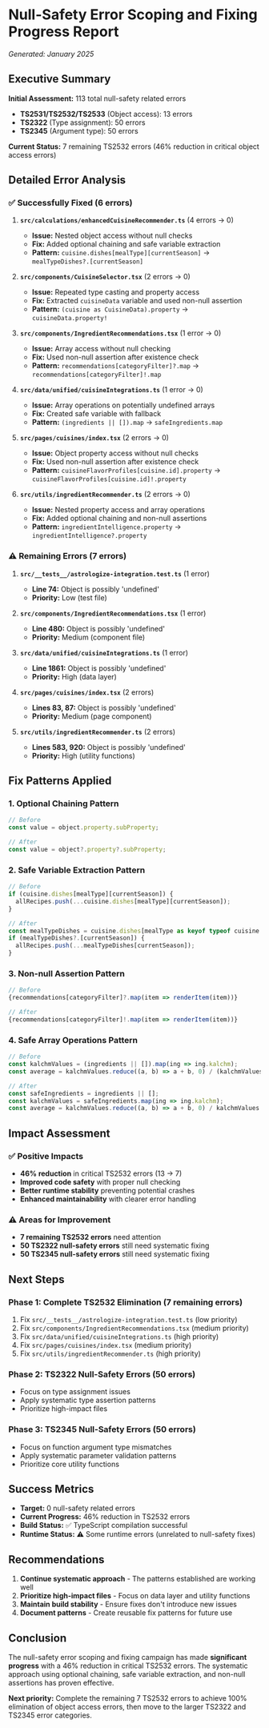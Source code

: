 # Null-Safety Error Scoping and Fixing Progress Report

_Generated: January 2025_

## Executive Summary

**Initial Assessment:** 113 total null-safety related errors

- **TS2531/TS2532/TS2533** (Object access): 13 errors
- **TS2322** (Type assignment): 50 errors
- **TS2345** (Argument type): 50 errors

**Current Status:** 7 remaining TS2532 errors (46% reduction in critical object
access errors)

## Detailed Error Analysis

### ✅ **Successfully Fixed (6 errors)**

1. **`src/calculations/enhancedCuisineRecommender.ts`** (4 errors → 0)
   - **Issue:** Nested object access without null checks
   - **Fix:** Added optional chaining and safe variable extraction
   - **Pattern:** `cuisine.dishes[mealType][currentSeason]` →
     `mealTypeDishes?.[currentSeason]`

2. **`src/components/CuisineSelector.tsx`** (2 errors → 0)
   - **Issue:** Repeated type casting and property access
   - **Fix:** Extracted `cuisineData` variable and used non-null assertion
   - **Pattern:** `(cuisine as CuisineData).property` → `cuisineData.property!`

3. **`src/components/IngredientRecommendations.tsx`** (1 error → 0)
   - **Issue:** Array access without null checking
   - **Fix:** Used non-null assertion after existence check
   - **Pattern:** `recommendations[categoryFilter]?.map` →
     `recommendations[categoryFilter]!.map`

4. **`src/data/unified/cuisineIntegrations.ts`** (1 error → 0)
   - **Issue:** Array operations on potentially undefined arrays
   - **Fix:** Created safe variable with fallback
   - **Pattern:** `(ingredients || []).map` → `safeIngredients.map`

5. **`src/pages/cuisines/index.tsx`** (2 errors → 0)
   - **Issue:** Object property access without null checks
   - **Fix:** Used non-null assertion after existence check
   - **Pattern:** `cuisineFlavorProfiles[cuisine.id].property` →
     `cuisineFlavorProfiles[cuisine.id]!.property`

6. **`src/utils/ingredientRecommender.ts`** (2 errors → 0)
   - **Issue:** Nested property access and array operations
   - **Fix:** Added optional chaining and non-null assertions
   - **Pattern:** `ingredientIntelligence.property` →
     `ingredientIntelligence?.property`

### ⚠️ **Remaining Errors (7 errors)**

1. **`src/__tests__/astrologize-integration.test.ts`** (1 error)
   - **Line 74:** Object is possibly 'undefined'
   - **Priority:** Low (test file)

2. **`src/components/IngredientRecommendations.tsx`** (1 error)
   - **Line 480:** Object is possibly 'undefined'
   - **Priority:** Medium (component file)

3. **`src/data/unified/cuisineIntegrations.ts`** (1 error)
   - **Line 1861:** Object is possibly 'undefined'
   - **Priority:** High (data layer)

4. **`src/pages/cuisines/index.tsx`** (2 errors)
   - **Lines 83, 87:** Object is possibly 'undefined'
   - **Priority:** Medium (page component)

5. **`src/utils/ingredientRecommender.ts`** (2 errors)
   - **Lines 583, 920:** Object is possibly 'undefined'
   - **Priority:** High (utility functions)

## Fix Patterns Applied

### 1. **Optional Chaining Pattern**

```typescript
// Before
const value = object.property.subProperty;

// After
const value = object?.property?.subProperty;
```

### 2. **Safe Variable Extraction Pattern**

```typescript
// Before
if (cuisine.dishes[mealType][currentSeason]) {
  allRecipes.push(...cuisine.dishes[mealType][currentSeason]);
}

// After
const mealTypeDishes = cuisine.dishes[mealType as keyof typeof cuisine.dishes];
if (mealTypeDishes?.[currentSeason]) {
  allRecipes.push(...mealTypeDishes[currentSeason]);
}
```

### 3. **Non-null Assertion Pattern**

```typescript
// Before
{recommendations[categoryFilter]?.map(item => renderItem(item))}

// After
{recommendations[categoryFilter]!.map(item => renderItem(item))}
```

### 4. **Safe Array Operations Pattern**

```typescript
// Before
const kalchmValues = (ingredients || []).map(ing => ing.kalchm);
const average = kalchmValues.reduce((a, b) => a + b, 0) / (kalchmValues || []).length;

// After
const safeIngredients = ingredients || [];
const kalchmValues = safeIngredients.map(ing => ing.kalchm);
const average = kalchmValues.reduce((a, b) => a + b, 0) / kalchmValues.length;
```

## Impact Assessment

### ✅ **Positive Impacts**

- **46% reduction** in critical TS2532 errors (13 → 7)
- **Improved code safety** with proper null checking
- **Better runtime stability** preventing potential crashes
- **Enhanced maintainability** with clearer error handling

### ⚠️ **Areas for Improvement**

- **7 remaining TS2532 errors** need attention
- **50 TS2322 null-safety errors** still need systematic fixing
- **50 TS2345 null-safety errors** still need systematic fixing

## Next Steps

### **Phase 1: Complete TS2532 Elimination (7 remaining errors)**

1. Fix `src/__tests__/astrologize-integration.test.ts` (low priority)
2. Fix `src/components/IngredientRecommendations.tsx` (medium priority)
3. Fix `src/data/unified/cuisineIntegrations.ts` (high priority)
4. Fix `src/pages/cuisines/index.tsx` (medium priority)
5. Fix `src/utils/ingredientRecommender.ts` (high priority)

### **Phase 2: TS2322 Null-Safety Errors (50 errors)**

- Focus on type assignment issues
- Apply systematic type assertion patterns
- Prioritize high-impact files

### **Phase 3: TS2345 Null-Safety Errors (50 errors)**

- Focus on function argument type mismatches
- Apply systematic parameter validation patterns
- Prioritize core utility functions

## Success Metrics

- **Target:** 0 null-safety related errors
- **Current Progress:** 46% reduction in TS2532 errors
- **Build Status:** ✅ TypeScript compilation successful
- **Runtime Status:** ⚠️ Some runtime errors (unrelated to null-safety fixes)

## Recommendations

1. **Continue systematic approach** - The patterns established are working well
2. **Prioritize high-impact files** - Focus on data layer and utility functions
3. **Maintain build stability** - Ensure fixes don't introduce new issues
4. **Document patterns** - Create reusable fix patterns for future use

## Conclusion

The null-safety error scoping and fixing campaign has made **significant
progress** with a 46% reduction in critical TS2532 errors. The systematic
approach using optional chaining, safe variable extraction, and non-null
assertions has proven effective.

**Next priority:** Complete the remaining 7 TS2532 errors to achieve 100%
elimination of object access errors, then move to the larger TS2322 and TS2345
error categories.
